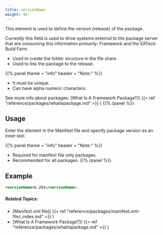 ```yaml
---
title: versionName
weight: 46
---
```


This element is used to define the version (release) of the package.

Currently this field is used to drive systems external to the package server that are consuming this
information primarily: Framework and the EATech Build Farm.

 - Used to create the folder structure in the file share.
 - Used to link the package to the release.


{{% panel theme = "info" header = "Note:" %}}
- It must be unique.
 - Can have alpha numeric characters.

See more info about packages: [What Is A Framework Package?]( {{< ref "reference/packages/whatispackage.md" >}} )
{{% /panel %}}
## Usage ##

Enter the element in the Manifest file and specify package version as an inner text.


{{% panel theme = "info" header = "Note:" %}}
- Required for manifest file only packages.
 - Recommended for all packages.
{{% /panel %}}
## Example ##


```xml
<versionName>6.203</versionName>.
```

##### Related Topics: #####
-  [Manifest.xml file]( {{< ref "reference/packages/manifest.xml-file/_index.md" >}} ) 
-  [What Is A Framework Package?]( {{< ref "reference/packages/whatispackage.md" >}} ) 
